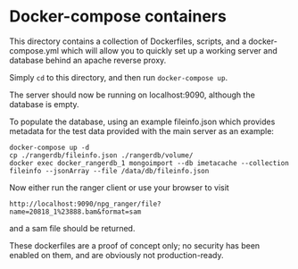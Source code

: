 # Docker-compose containers
This directory contains a collection of Dockerfiles, scripts, and a docker-compose.yml which will allow you to quickly set up a working server and database behind an apache reverse proxy.

Simply `cd` to this directory, and then run
`docker-compose up`.

The server should now be running on localhost:9090, although the database is empty.

To populate the database, using an example fileinfo.json which provides metadata for the test data provided with the main server as an example:

```
docker-compose up -d
cp ./rangerdb/fileinfo.json ./rangerdb/volume/
docker exec docker_rangerdb_1 mongoimport --db imetacache --collection fileinfo --jsonArray --file /data/db/fileinfo.json
```

Now either run the ranger client or use your browser to visit
```
http://localhost:9090/npg_ranger/file?name=20818_1%23888.bam&format=sam
```
and a sam file should be returned.

These dockerfiles are a proof of concept only; no security has been enabled on them, and are obviously not production-ready.
